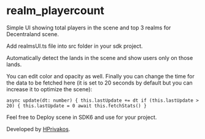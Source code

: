 # realm_playercount
Simple UI showing total players in the scene and top 3 realms for Decentraland scene.

Add realmsUI.ts file into src folder in your sdk project.

Automatically detect the lands in the scene and show users only on those lands.

You can edit color and opacity as well. Finally you can change the time  for the data to be fetched here (it is set to 20 seconds by default but you can increase it to optimize the scene):

`async update(dt: number) {
    this.lastUpdate += dt
    if (this.lastUpdate > 20) {
      this.lastUpdate = 0
      await this.fetchStats()
    }`

Feel free to Deploy scene in SDK6 and use for your project. 

Developed by [HPrivakos](https://github.com/HPrivakos).
